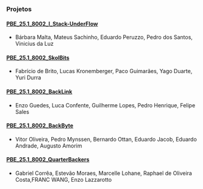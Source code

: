 ### Projetos

#### [PBE_25.1_8002_I_Stack-UnderFlow](https://github.com/Projetos-de-Extensao/PBE_25.1_8002_Stack-UnderFlow)
- Bárbara Malta, Mateus Sachinho, Eduardo Peruzzo,	Pedro dos Santos, Vinicius da Luz

#### [PBE_25.1_8002_SkolBits](https://github.com/Projetos-de-Extensao/PBE_25.1_8002_SkolBits)
- Fabrício de Brito, Lucas Kronemberger, Paco Guimarães, Yago Duarte, Yuri Durra

#### [PBE_25.1_8002_BackLink](https://github.com/Projetos-de-Extensao/PBE_25.1_8002_BackLink)
- Enzo Guedes, Luca Confente, Guilherme Lopes, Pedro Henrique,	Felipe Sales

#### [PBE_25.1_8002_BackByte](https://github.com/Projetos-de-Extensao/PBE_25.1_8002_IV)
- 	Vitor Oliveira,	Pedro Mynssen, Bernardo Ottan, Eduardo Jacob, Eduardo Andrade, Augusto Amorim

#### [PBE_25.1_8002_QuarterBackers](https://github.com/Projetos-de-Extensao/PBE_25.1_8002_V)
- Gabriel Corrêa, Estevão Moraes, Marcelle Lohane, Raphael de Oliveira Costa,FRANC WANG, Enzo Lazzarotto

